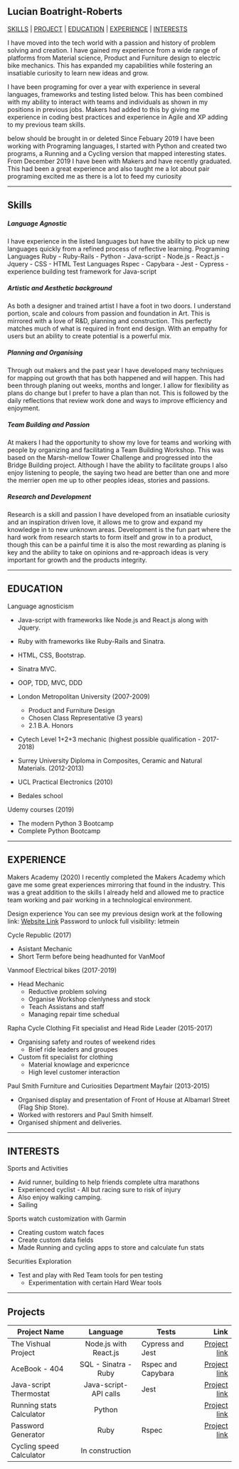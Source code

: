 ## Lucian Boatright-Roberts

[SKILLS](#Skills) | [PROJECT](#Project) | [EDUCATION](#Education) | [EXPERIENCE](#Experience) | [INTERESTS](#Interests)


I have moved into the tech world with a passion and history of problem solving and creation. I have gained my experience from a wide range of platforms from Material science, Product and Furniture design to electric bike mechanics. This has expanded my capabilities while fostering an insatiable curiosity to learn new ideas and grow.

I have been programing for over a year with experience in several languages, frameworks and testing listed below. This has been combined with my ability to interact with teams and individuals as shown in my positions in previous jobs. Makers had added to this by giving me experience in coding best practices and experience in Agile and XP adding to my previous team skills.


below should be brought in or deleted
Since Febuary 2019 I have been working with Programing languages, I started with Python and created two programs, a Running and a Cycling
version that mapped interesting states. From December 2019 I have been with Makers and have recently graduated. This had been a great
experience and also taught me a lot about pair programing excited me as there is a lot to feed my curiosity

 ***

## Skills
##### Language Agnostic 
I have experience in the listed languages but have the ability to pick up new languages quickly from a refined process of reflective learning.
Programing Languages 
Ruby - Ruby-Rails - Python - Java-script - Node.js - React.js - Jquery - CSS - HTML 
Test Languages 
Rspec - Capybara - Jest - Cypress - experience building test framework for Java-script 


##### Artistic and Aesthetic background 
As both a designer and trained artist I have a foot in two doors. I understand portion, scale and colours from passion and foundation in Art. This is mirrored with a love of R&D, planning and construction. This perfectly matches much of what is required in front end design. With an empathy for users but an ability to create potential is a powerful mix.

##### Planning and Organising
Through out makers and the past year I have developed many techniques for mapping out growth that has both happened and will happen. This had been through planing out weeks, months and longer. I allow for flexibility as plans do change but I prefer to have a plan than not. This is followed by the daily reflections that review work done and ways to improve efficiency and enjoyment. 

##### Team Building and Passion
At makers I had the opportunity to show my love for teams and working with people by organizing and facilitating a Team Building Workshop. This was based on the Marsh-mellow Tower Challenge and progressed into the Bridge Building project. Although I have the ability to facilitate groups I also enjoy listening to people, the saying two head are better than one and more the merrier open me up to other peoples ideas, stories and passions. 

##### Research and Development
Research is a skill and passion I have developed from an insatiable curiosity and an inspiration driven love, it allows me to grow and expand my knowledge in to new unknown areas. Development is the fun part where the hard work from research starts to form itself and grow in to a product, though this can be a painful time it is also the most rewarding as planing is key and the ability to take on opinions and re-approach ideas is very important for growth and the products integrity. 

<!--  From the mixed background and insatiable curiosity I have a great ability to generate ideas and -->

***

## EDUCATION

Language agnosticism 
- Java-script with frameworks like Node.js and React.js along with Jquery.
- Ruby with frameworks like Ruby-Rails and Sinatra.
- HTML, CSS, Bootstrap.
- Sinatra MVC.
- OOP, TDD, MVC, DDD

- London Metropolitan University (2007-2009)
	- Product and Furniture Design
	- Chosen Class Representative (3 years)
	- 2.1 B.A. Honors
- Cytech Level 1+2+3 mechanic (highest possible qualification - 2017-2018)
- Surrey University Diploma in Composites, Ceramic and Natural Materials. (2012-2013)
- UCL Practical Electronics (2010)
- Bedales school 

Udemy courses (2019)
- The modern Python 3 Bootcamp
- Complete Python Bootcamp 
<!-- 
#### Self-Guided Learning 
- Python - Self taught and Udemy courses
	- Created several programs for sports (running & cycling stats)
	- Beautiful soup experience
	- Used API's including strava and Accu Weather
- Garmin SDK for Custome Watch Faces and Data Fields
	- Monkey-c and HTML
- Some undisclosed securities exploration 
 -->




***

## EXPERIENCE
Makers Academy (2020)
I recently completed the Makers Academy which gave me some great experiences mirroring that found in the industry. This was a great addition to the skills I already held and allowed me to practice team working and pair working in a technological environment. 

Design experience
You can see my previous design work at the following link: 
[Website Link](https://lucianworld.wordpress.com/) 
Password to unlock full visibility: letmein

Cycle Republic (2017)
- Asistant Mechanic
- Short Term before being headhunted for VanMoof

Vanmoof Electrical bikes (2017-2019)
- Head Mechanic
	- Reductive problem solving
	- Organise Workshop clenlyness and stock
	- Teach Assistans and staff 
	- Managing repair time schedual  

Rapha Cycle Clothing Fit specialist and Head Ride Leader (2015-2017)
- Organising safety and routes of weekend rides
	- Brief ride leaders and groupes 
- Custom fit specialist for clothing 
	- Material knowlage and expericnce 
	- High level customer interaction

Paul Smith Furniture and Curiosities Department Mayfair (2013-2015)
- Organised display and presentation of Front of House at Albamarl Street (Flag Ship Store).
- Worked with restorers and Paul Smith himself. 
- Organised shipment and deliveries. 

***

## INTERESTS

Sports and Activities
- Avid runner, building to help friends complete ultra marathons
- Experienced cyclist - All but racing sure to risk of injury
- Also enjoy walking camping.
- Sailing

Sports watch customization with Garmin
- Creating custom watch faces
- Create custom data fields
- Made Running and cycling apps to store and calculate fun stats

Securities Exploration
- Test and play with Red Team tools for pen testing
	- Experimentation with certain Hard Wear tools


***

## Projects 

| Project Name  | Language  | Tests | Link |
| ------------- |:-------------:| ------ | -----:|
| The Vishual Project | Node.js with React.js| Cypress and Jest | [Project link](https://github.com/lucianboatright/Vishualizer-Front-End) |
| AceBook - 404 | SQL - Sinatra - Ruby | Rspec and Capybara | [Project link](https://github.com/lucianboatright/SpaceBnb) |
| Java-script Thermostat | Java-script- API calls | Jest |    [Project link](https://github.com/lucianboatright/Thermostat_java) |
| Running stats Calculator | Python |  | [Project link](https://github.com/lucianboatright/Python_Running_app) |
| Password Generator | Ruby | Rspec | [Project link](https://github.com/lucianboatright/Pasword_generator) |
| Cycling speed Calculator | In construction | 


